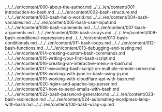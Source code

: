 ../../../en/content/000-about-the-author.md ../../../en/content/001-introduction-to-bash.md ../../../en/content/002-bash-structure.md ../../../en/content/003-bash-hello-world.md ../../../en/content/004-bash-variables.md ../../../en/content/005-bash-user-input.md ../../../en/content/006-bash-comments.md ../../../en/content/007-bash-arguments.md ../../../en/content/008-bash-arrays.md ../../../en/content/009-bash-conditional-expressions.md ../../../en/content/010-bash-conditionals.md ../../../en/content/011-bash-loops.md ../../../en/content/012-bash-functions.md ../../../en/content/013-debugging-and-testing.md ../../../en/content/014-creating-custom-bash-commands.md ../../../en/content/015-writing-your-first-bash-script.md ../../../en/content/016-creating-an-interactive-menu-in-bash.md ../../../en/content/017-executing-bash-script-on-multiple-remote-server.md ../../../en/content/018-working-with-json-in-bash-using-jq.md ../../../en/content/019-working-with-cloudflare-api-with-bash.md ../../../en/content/020-nginx-and-apache-log-parser.md ../../../en/content/021-how-to-send-emails-with-bash.md ../../../en/content/022-bash-password-generator.md ../../../en/content/023-bash-redirection.md ../../../en/content/024-automating-wordpress-lamp-with-bash.md ../../../en/content/100-bash-wrap-up.md